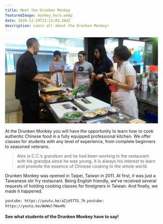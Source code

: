 ```yaml
---
title: Meet the Drunken Monkey
featuredImage: monkey_hero.webp
date: 2020-12-29T22:12:03.284Z
description: Learn all about the Drunken Monkey!
---
```


![](monkey_hero.jpg "Cooking class with the Drunken Monkey")

At the Drunken Monkey you will have the opportunity to learn how to cook authentic Chinese food in a fully equipped professional kitchen. We offer classes for students with any level of experience, from complete beginners to seasoned veterans.

>Alex is C.C.’s grandson and he had been working in the restaurant with his grandpa since he was young. It is always his interest to learn and promote the essence of Chinese cooking to the whole world.

Drunken Monkey was opened in Taipei, Taiwan in 2011. At first, it was just a Taiwanese stir fry restaurant. Being English friendly, we’ve received several requests of holding cooking classes for foreigners in Taiwan. And finally, we made it happened.

`youtube: https://youtu.be/aZjd5TTG_7k`
`youtube: https://youtu.be/WeWwl7WanMc`

#### See what students of the Drunken Monkey have to say!

<!-- TODO TripAdvisor -->
